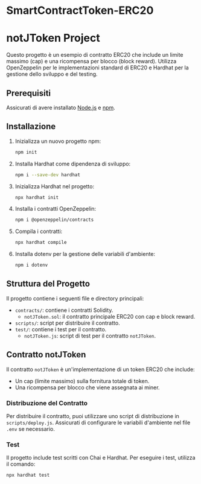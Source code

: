 # SmartContractToken-ERC20

# notJToken Project

Questo progetto è un esempio di contratto ERC20 che include un limite massimo (cap) e una ricompensa per blocco (block reward). Utilizza OpenZeppelin per le implementazioni standard di ERC20 e Hardhat per la gestione dello sviluppo e del testing.

## Prerequisiti

Assicurati di avere installato [Node.js](https://nodejs.org/) e [npm](https://www.npmjs.com/get-npm).

## Installazione

1. Inizializza un nuovo progetto npm:
    ```bash
    npm init
    ```

2. Installa Hardhat come dipendenza di sviluppo:
    ```bash
    npm i --save-dev hardhat
    ```

3. Inizializza Hardhat nel progetto:
    ```bash
    npx hardhat init
    ```

4. Installa i contratti OpenZeppelin:
    ```bash
    npm i @openzeppelin/contracts
    ```

5. Compila i contratti:
    ```bash
    npx hardhat compile
    ```

6. Installa dotenv per la gestione delle variabili d'ambiente:
    ```bash
    npm i dotenv
    ```

## Struttura del Progetto

Il progetto contiene i seguenti file e directory principali:

- `contracts/`: contiene i contratti Solidity.
  - `notJToken.sol`: il contratto principale ERC20 con cap e block reward.
- `scripts/`: script per distribuire il contratto.
- `test/`: contiene i test per il contratto.
  - `notJToken.js`: script di test per il contratto `notJToken`.

## Contratto notJToken

Il contratto `notJToken` è un'implementazione di un token ERC20 che include:
- Un cap (limite massimo) sulla fornitura totale di token.
- Una ricompensa per blocco che viene assegnata ai miner.

### Distribuzione del Contratto

Per distribuire il contratto, puoi utilizzare uno script di distribuzione in `scripts/deploy.js`. Assicurati di configurare le variabili d'ambiente nel file `.env` se necessario.

### Test

Il progetto include test scritti con Chai e Hardhat. Per eseguire i test, utilizza il comando:
```bash
npx hardhat test

